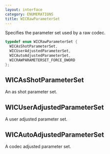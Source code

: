 ```yaml
---
layout: interface
category: ENUMERATIONS
title: WICRawParameterSet
---
```


Specifies the parameter set used by a raw codec.

```cpp
typedef enum WICRawParameterSet {
  WICAsShotParameterSet,
  WICUserAdjustedParameterSet,
  WICAutoAdjustedParameterSet,
  WICRAWPARAMETERSET_FORCE_DWORD
};
```

## WICAsShotParameterSet

An as shot parameter set.

## WICUserAdjustedParameterSet

A user adjusted parameter set.

## WICAutoAdjustedParameterSet

A codec adjusted parameter set.
